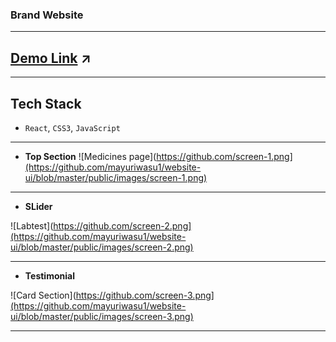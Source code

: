 
### Brand Website
---
## [Demo Link]([https://master--pixelplus-mayuri.netlify.app/](https://pixelplus-m.netlify.app/)) ↗️
---
## Tech Stack
- `React`, `CSS3`, `JavaScript`
---


- **Top Section**
![Medicines page](https://github.com/screen-1.png](https://github.com/mayuriwasu1/website-ui/blob/master/public/images/screen-1.png)

---

- **SLider**

![Labtest](https://github.com/screen-2.png](https://github.com/mayuriwasu1/website-ui/blob/master/public/images/screen-2.png)

---
- **Testimonial**

![Card Section](https://github.com/screen-3.png](https://github.com/mayuriwasu1/website-ui/blob/master/public/images/screen-3.png)

---

<!-- - **Mobile View**

![Contact Page](https://github.com/blob/main/readme_img/contact.png)

--- -->

